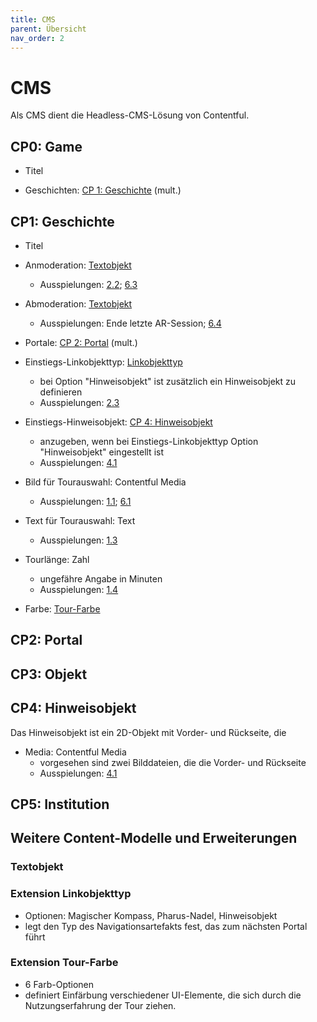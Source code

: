 ```yaml
---
title: CMS
parent: Übersicht
nav_order: 2
---
```


# CMS

Als CMS dient die Headless-CMS-Lösung von Contentful.

## CP0: Game

- Titel

- Geschichten: [CP 1: Geschichte](2-cms.html#cp1-geschichte) (mult.)


## CP1: Geschichte

- Titel

- Anmoderation: [Textobjekt](2-cms.html#textobjekt)
    - Ausspielungen: [2.2](1-spielaufbau.html#2.2-anmoderation); [6.3](1-spielaufbau.html#6.3-anmoderation)

- Abmoderation: [Textobjekt](2-cms.html#textobjekt)
    - Ausspielungen: Ende letzte AR-Session; [6.4](1-spielaufbau.html#6.4-abmoderation)

- Portale: [CP 2: Portal](2-cms.html#cp2-portal) (mult.)

- Einstiegs-Linkobjekttyp: [Linkobjekttyp](2-cms.html#extension-linkobjekttyp)
    - bei Option "Hinweisobjekt" ist zusätzlich ein Hinweisobjekt zu definieren
    - Ausspielungen: [2.3](1-spielaufbau.html#2.3-einstiegs-linkobjekttyp)

- Einstiegs-Hinweisobjekt: [CP 4: Hinweisobjekt](2-cms.html#cp4-hinweisobjekt)
    - anzugeben, wenn bei Einstiegs-Linkobjekttyp Option "Hinweisobjekt" eingestellt ist
    - Ausspielungen: [4.1](1-spielaufbau.html#4.1-media)

- Bild für Tourauswahl: Contentful Media
    - Ausspielungen: [1.1](1-spielaufbau.html#1.1-bild-fuer-tourauswahl); [6.1](1-spielaufbau.html#6.1-bild-fuer-tourauswahl)

- Text für Tourauswahl: Text
    - Ausspielungen: [1.3](1-spielaufbau.html#1.3-text-fuer-tourauswahl)

- Tourlänge: Zahl
    - ungefähre Angabe in Minuten
    - Ausspielungen: [1.4](1-spielaufbau.html#1.4-tourlaenge)

- Farbe: [Tour-Farbe](2-cms.html#extension-tour-farbe)


## CP2: Portal





## CP3: Objekt

## CP4: Hinweisobjekt

Das Hinweisobjekt ist ein 2D-Objekt mit Vorder- und Rückseite, die

- Media: Contentful Media
    - vorgesehen sind zwei Bilddateien, die die Vorder- und Rückseite
    - Ausspielungen: [4.1](1-spielaufbau.html#4.1-media)

## CP5: Institution




## Weitere Content-Modelle und Erweiterungen

### Textobjekt

### Extension Linkobjekttyp

- Optionen: Magischer Kompass, Pharus-Nadel, Hinweisobjekt
- legt den Typ des Navigationsartefakts fest, das zum nächsten Portal führt

### Extension Tour-Farbe

- 6 Farb-Optionen
- definiert Einfärbung verschiedener UI-Elemente, die sich durch die Nutzungserfahrung der Tour ziehen.
